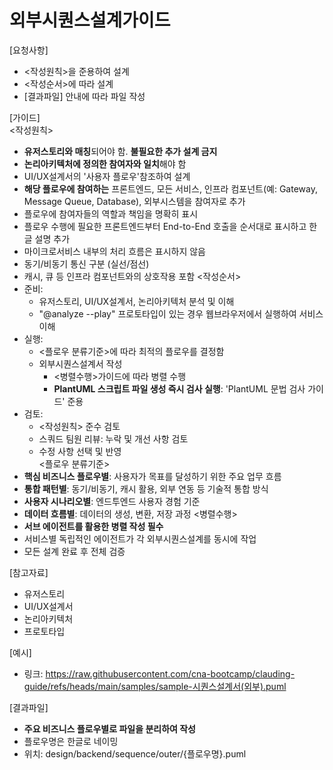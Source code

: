 # 외부시퀀스설계가이드 

[요청사항]
- <작성원칙>을 준용하여 설계
- <작성순서>에 따라 설계
- [결과파일] 안내에 따라 파일 작성 

[가이드]  
<작성원칙>
- **유저스토리와 매칭**되어야 함. **불필요한 추가 설계 금지**
- **논리아키텍처에 정의한 참여자와 일치**해야 함 
- UI/UX설계서의 '사용자 플로우'참조하여 설계
- **해당 플로우에 참여하는** 프론트엔드, 모든 서비스, 인프라 컴포넌트(예: Gateway, Message Queue, Database), 외부시스템을 참여자로 추가
- 플로우에 참여자들의 역할과 책임을 명확히 표시 
- 플로우 수행에 필요한 프론트엔드부터 End-to-End 호출을 순서대로 표시하고 한글 설명 추가
- 마이크로서비스 내부의 처리 흐름은 표시하지 않음
- 동기/비동기 통신 구분 (실선/점선)
- 캐시, 큐 등 인프라 컴포넌트와의 상호작용 포함
<작성순서>
- 준비: 
  - 유저스토리, UI/UX설계서, 논리아키텍처 분석 및 이해 
  - "@analyze --play" 프로토타입이 있는 경우 웹브라우저에서 실행하여 서비스 이해
- 실행:
  - <플로우 분류기준>에 따라 최적의 플로우를 결정함  
  - 외부시퀀스설계서 작성 
    - <병렬수행>가이드에 따라 병렬 수행  
    - **PlantUML 스크립트 파일 생성 즉시 검사 실행**: 'PlantUML 문법 검사  가이드' 준용 
- 검토:
  - <작성원칙> 준수 검토
  - 스쿼드 팀원 리뷰: 누락 및 개선 사항 검토
  - 수정 사항 선택 및 반영    
<플로우 분류기준>
- **핵심 비즈니스 플로우별**: 사용자가 목표를 달성하기 위한 주요 업무 흐름
- **통합 패턴별**: 동기/비동기, 캐시 활용, 외부 연동 등 기술적 통합 방식
- **사용자 시나리오별**: 엔드투엔드 사용자 경험 기준
- **데이터 흐름별**: 데이터의 생성, 변환, 저장 과정
<병렬수행>
- **서브 에이전트를 활용한 병렬 작성 필수**
- 서비스별 독립적인 에이전트가 각 외부시퀀스설계를 동시에 작업
- 모든 설계 완료 후 전체 검증

[참고자료]
- 유저스토리
- UI/UX설계서
- 논리아키텍처
- 프로토타입

[예시]
- 링크: https://raw.githubusercontent.com/cna-bootcamp/clauding-guide/refs/heads/main/samples/sample-시퀀스설계서(외부).puml

[결과파일]
- **주요 비즈니스 플로우별로 파일을 분리하여 작성**
- 플로우명은 한글로 네이밍 
- 위치: design/backend/sequence/outer/{플로우명}.puml
